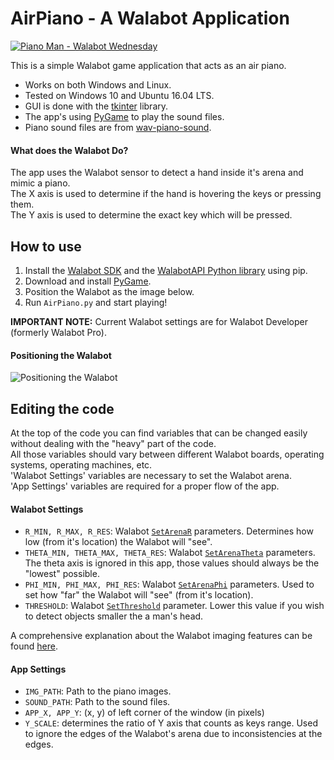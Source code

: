# AirPiano - A Walabot Application

[![Piano Man - Walabot Wednesday](http://img.youtube.com/vi/3NyIKG8gZqU/0.jpg)](http://www.youtube.com/watch?v=3NyIKG8gZqU)

This is a simple Walabot game application that acts as an air piano.

* Works on both Windows and Linux.
* Tested on Windows 10 and Ubuntu 16.04 LTS.
* GUI is done with the [tkinter](https://docs.python.org/3.5/library/tkinter.html) library.
* The app's using [PyGame](http://www.pygame.org) to play the sound files.
* Piano sound files are from [wav-piano-sound](https://github.com/pffy/wav-piano-sound).

#### What does the Walabot Do?

The app uses the Walabot sensor to detect a hand inside it's arena and mimic a piano.  
The X axis is used to determine if the hand is hovering the keys or pressing them.  
The Y axis is used to determine the exact key which will be pressed.  

## How to use

1. Install the [Walabot SDK](http://walabot.com/getting-started) and the [WalabotAPI Python library](https://github.com/Walabot-Projects/Walabot-HelloWalabot#how-to-use) using pip.
2. Download and install [PyGame](http://www.pygame.org/download.shtml).
3. Position the Walabot as the image below.
4. Run `AirPiano.py` and start playing!

**IMPORTANT NOTE:** Current Walabot settings are for Walabot Developer (formerly Walabot Pro).

#### Positioning the Walabot

![Positioning the Walabot](https://raw.githubusercontent.com/Walabot-Projects/Walabot-AirPiano/master/example.png)

## Editing the code

At the top of the code you can find variables that can be changed easily without dealing with the "heavy" part of the code.  
All those variables should vary between different Walabot boards, operating systems, operating machines, etc.  
'Walabot Settings' variables are necessary to set the Walabot arena.  
'App Settings' variables are required for a proper flow of the app.

#### Walabot Settings

* `R_MIN, R_MAX, R_RES`: Walabot [`SetArenaR`](http://api.walabot.com/_walabot_a_p_i_8h.html#aac6cafa27c4a7d069dd64c903964632c) parameters. Determines how low (from it's location) the Walabot will "see".
* `THETA_MIN, THETA_MAX, THETA_RES`:  Walabot [`SetArenaTheta`](http://api.walabot.com/_walabot_a_p_i_8h.html#a3832f1466248274faadd6c23127b998d) parameters. The theta axis is ignored in this app, those values should always be the "lowest" possible.
* `PHI_MIN, PHI_MAX, PHI_RES`: Walabot [`SetArenaPhi`]((http://api.walabot.com/_walabot_a_p_i_8h.html#a9afb632b5cce965eba63b323bc579557)) parameters. Used to set how "far" the Walabot will "see" (from it's location).
* `THRESHOLD`: Walabot [`SetThreshold`](http://api.walabot.com/_walabot_a_p_i_8h.html#a4a19aa1afc64d7012392c5c91e43da15) parameter. Lower this value if you wish to detect objects smaller the a man's head.

A comprehensive explanation about the Walabot imaging features can be found [here](http://api.walabot.com/_features.html).

#### App Settings

* `IMG_PATH`: Path to the piano images.
* `SOUND_PATH`: Path to the sound files.
* `APP_X, APP_Y`: (x, y) of left corner of the window (in pixels)
* `Y_SCALE`: determines the ratio of Y axis that counts as keys range. Used to ignore the edges of the Walabot's arena due to inconsistencies at the edges.
